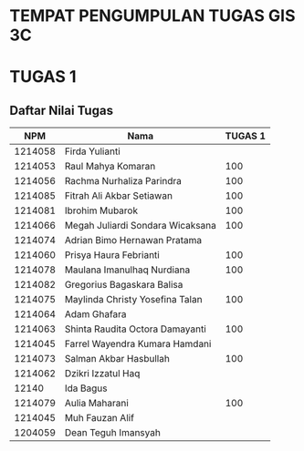 # TEMPAT PENGUMPULAN TUGAS GIS 3C


# TUGAS 1

## Daftar Nilai Tugas

| NPM      | Nama | TUGAS 1 | 
| ----------- | ----------- | ----------- |
| 1214058      |Firda Yulianti |  |
| 1214053      |Raul Mahya Komaran | 100 |
| 1214056      |Rachma Nurhaliza Parindra | 100 |
| 1214085     |Fitrah Ali Akbar Setiawan | 100  |
| 1214081      |Ibrohim Mubarok | 100  |
| 1214066     |Megah Juliardi Sondara Wicaksana | 100  |
| 1214074     |Adrian Bimo Hernawan Pratama |  |
| 1214060    |Prisya Haura Febrianti | 100 |
| 1214078      |Maulana Imanulhaq Nurdiana | 100  |
| 1214082      |Gregorius Bagaskara Balisa |  |
| 1214075      |Maylinda Christy Yosefina Talan | 100  |
| 1214064      |Adam Ghafara |  |
| 1214063      |Shinta Raudita Octora Damayanti | 100  |
| 1214045      |Farrel Wayendra Kumara Hamdani |  |
| 1214073      |Salman Akbar Hasbullah | 100  |
| 1214062      |Dzikri Izzatul Haq |  |
| 12140      |Ida Bagus |  |
| 1214079      |Aulia Maharani | 100 |
| 1214045      |Muh Fauzan Alif |  |
| 1204059      |Dean Teguh Imansyah |  |
